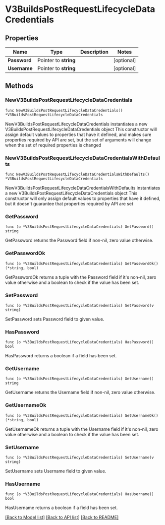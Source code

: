 # V3BuildsPostRequestLifecycleDataCredentials

## Properties

Name | Type | Description | Notes
------------ | ------------- | ------------- | -------------
**Password** | Pointer to **string** |  | [optional] 
**Username** | Pointer to **string** |  | [optional] 

## Methods

### NewV3BuildsPostRequestLifecycleDataCredentials

`func NewV3BuildsPostRequestLifecycleDataCredentials() *V3BuildsPostRequestLifecycleDataCredentials`

NewV3BuildsPostRequestLifecycleDataCredentials instantiates a new V3BuildsPostRequestLifecycleDataCredentials object
This constructor will assign default values to properties that have it defined,
and makes sure properties required by API are set, but the set of arguments
will change when the set of required properties is changed

### NewV3BuildsPostRequestLifecycleDataCredentialsWithDefaults

`func NewV3BuildsPostRequestLifecycleDataCredentialsWithDefaults() *V3BuildsPostRequestLifecycleDataCredentials`

NewV3BuildsPostRequestLifecycleDataCredentialsWithDefaults instantiates a new V3BuildsPostRequestLifecycleDataCredentials object
This constructor will only assign default values to properties that have it defined,
but it doesn't guarantee that properties required by API are set

### GetPassword

`func (o *V3BuildsPostRequestLifecycleDataCredentials) GetPassword() string`

GetPassword returns the Password field if non-nil, zero value otherwise.

### GetPasswordOk

`func (o *V3BuildsPostRequestLifecycleDataCredentials) GetPasswordOk() (*string, bool)`

GetPasswordOk returns a tuple with the Password field if it's non-nil, zero value otherwise
and a boolean to check if the value has been set.

### SetPassword

`func (o *V3BuildsPostRequestLifecycleDataCredentials) SetPassword(v string)`

SetPassword sets Password field to given value.

### HasPassword

`func (o *V3BuildsPostRequestLifecycleDataCredentials) HasPassword() bool`

HasPassword returns a boolean if a field has been set.

### GetUsername

`func (o *V3BuildsPostRequestLifecycleDataCredentials) GetUsername() string`

GetUsername returns the Username field if non-nil, zero value otherwise.

### GetUsernameOk

`func (o *V3BuildsPostRequestLifecycleDataCredentials) GetUsernameOk() (*string, bool)`

GetUsernameOk returns a tuple with the Username field if it's non-nil, zero value otherwise
and a boolean to check if the value has been set.

### SetUsername

`func (o *V3BuildsPostRequestLifecycleDataCredentials) SetUsername(v string)`

SetUsername sets Username field to given value.

### HasUsername

`func (o *V3BuildsPostRequestLifecycleDataCredentials) HasUsername() bool`

HasUsername returns a boolean if a field has been set.


[[Back to Model list]](../README.md#documentation-for-models) [[Back to API list]](../README.md#documentation-for-api-endpoints) [[Back to README]](../README.md)


